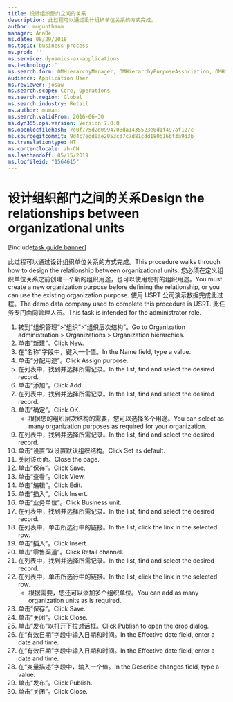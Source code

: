 ```yaml
---
title: 设计组织部门之间的关系
description: 此过程可以通过设计组织单位关系的方式完成。
author: mugunthanm
manager: AnnBe
ms.date: 08/29/2018
ms.topic: business-process
ms.prod: ''
ms.service: dynamics-ax-applications
ms.technology: ''
ms.search.form: OMHierarchyManager, OMHierarchyPurposeAssociation, OMHierarchySelection, HierarchyDesigner, OMNodeSelection,  HierarchyPublishAndCloseForm
audience: Application User
ms.reviewer: josaw
ms.search.scope: Core, Operations
ms.search.region: Global
ms.search.industry: Retail
ms.author: mumani
ms.search.validFrom: 2016-06-30
ms.dyn365.ops.version: Version 7.0.0
ms.openlocfilehash: 7e0f775d2d0994708da1435523e0d1f497af127c
ms.sourcegitcommit: 9d4c7edd0ae2053c37c7d81cdd180b16bf3a9d3b
ms.translationtype: HT
ms.contentlocale: zh-CN
ms.lasthandoff: 05/15/2019
ms.locfileid: "1564615"
---
```

# <a name="design-the-relationships-between-organizational-units"></a><span data-ttu-id="8ba8f-103">设计组织部门之间的关系</span><span class="sxs-lookup"><span data-stu-id="8ba8f-103">Design the relationships between organizational units</span></span>

[!include[task guide banner](../includes/task-guide-banner.md)]

<span data-ttu-id="8ba8f-104">此过程可以通过设计组织单位关系的方式完成。</span><span class="sxs-lookup"><span data-stu-id="8ba8f-104">This procedure walks through how to design the relationship between organizational units.</span></span> <span data-ttu-id="8ba8f-105">您必须在定义组织单位关系之前创建一个新的组织用途，也可以使用现有的组织用途。</span><span class="sxs-lookup"><span data-stu-id="8ba8f-105">You must create a new organization purpose before defining the relationship, or you can use the existing organization purpose.</span></span> <span data-ttu-id="8ba8f-106">使用 USRT 公司演示数据完成此过程。</span><span class="sxs-lookup"><span data-stu-id="8ba8f-106">The demo data company used to complete this procedure is USRT.</span></span> <span data-ttu-id="8ba8f-107">此任务专门面向管理人员。</span><span class="sxs-lookup"><span data-stu-id="8ba8f-107">This task is intended for the administrator role.</span></span>

1. <span data-ttu-id="8ba8f-108">转到“组织管理”>“组织”>“组织层次结构”。</span><span class="sxs-lookup"><span data-stu-id="8ba8f-108">Go to Organization administration > Organizations > Organization hierarchies.</span></span>
2. <span data-ttu-id="8ba8f-109">单击“新建”。</span><span class="sxs-lookup"><span data-stu-id="8ba8f-109">Click New.</span></span>
3. <span data-ttu-id="8ba8f-110">在“名称”字段中，键入一个值。</span><span class="sxs-lookup"><span data-stu-id="8ba8f-110">In the Name field, type a value.</span></span>
4. <span data-ttu-id="8ba8f-111">单击“分配用途”。</span><span class="sxs-lookup"><span data-stu-id="8ba8f-111">Click Assign purpose.</span></span>
5. <span data-ttu-id="8ba8f-112">在列表中，找到并选择所需记录。</span><span class="sxs-lookup"><span data-stu-id="8ba8f-112">In the list, find and select the desired record.</span></span>
6. <span data-ttu-id="8ba8f-113">单击“添加”。</span><span class="sxs-lookup"><span data-stu-id="8ba8f-113">Click Add.</span></span>
7. <span data-ttu-id="8ba8f-114">在列表中，找到并选择所需记录。</span><span class="sxs-lookup"><span data-stu-id="8ba8f-114">In the list, find and select the desired record.</span></span>
8. <span data-ttu-id="8ba8f-115">单击“确定”。</span><span class="sxs-lookup"><span data-stu-id="8ba8f-115">Click OK.</span></span>
    * <span data-ttu-id="8ba8f-116">根据您的组织层次结构的需要，您可以选择多个用途。</span><span class="sxs-lookup"><span data-stu-id="8ba8f-116">You can select as many organization purposes as required for your organization.</span></span>  
9. <span data-ttu-id="8ba8f-117">在列表中，找到并选择所需记录。</span><span class="sxs-lookup"><span data-stu-id="8ba8f-117">In the list, find and select the desired record.</span></span>
10. <span data-ttu-id="8ba8f-118">单击“设置”以设置默认组织结构。</span><span class="sxs-lookup"><span data-stu-id="8ba8f-118">Click Set as default.</span></span>
11. <span data-ttu-id="8ba8f-119">关闭该页面。</span><span class="sxs-lookup"><span data-stu-id="8ba8f-119">Close the page.</span></span>
12. <span data-ttu-id="8ba8f-120">单击“保存”。</span><span class="sxs-lookup"><span data-stu-id="8ba8f-120">Click Save.</span></span>
13. <span data-ttu-id="8ba8f-121">单击“查看”。</span><span class="sxs-lookup"><span data-stu-id="8ba8f-121">Click View.</span></span>
14. <span data-ttu-id="8ba8f-122">单击“编辑”。</span><span class="sxs-lookup"><span data-stu-id="8ba8f-122">Click Edit.</span></span>
15. <span data-ttu-id="8ba8f-123">单击“插入”。</span><span class="sxs-lookup"><span data-stu-id="8ba8f-123">Click Insert.</span></span>
16. <span data-ttu-id="8ba8f-124">单击“业务单位”。</span><span class="sxs-lookup"><span data-stu-id="8ba8f-124">Click Business unit.</span></span>
17. <span data-ttu-id="8ba8f-125">在列表中，找到并选择所需记录。</span><span class="sxs-lookup"><span data-stu-id="8ba8f-125">In the list, find and select the desired record.</span></span>
18. <span data-ttu-id="8ba8f-126">在列表中，单击所选行中的链接。</span><span class="sxs-lookup"><span data-stu-id="8ba8f-126">In the list, click the link in the selected row.</span></span>
19. <span data-ttu-id="8ba8f-127">单击“插入”。</span><span class="sxs-lookup"><span data-stu-id="8ba8f-127">Click Insert.</span></span>
20. <span data-ttu-id="8ba8f-128">单击“零售渠道”。</span><span class="sxs-lookup"><span data-stu-id="8ba8f-128">Click Retail channel.</span></span>
21. <span data-ttu-id="8ba8f-129">在列表中，找到并选择所需记录。</span><span class="sxs-lookup"><span data-stu-id="8ba8f-129">In the list, find and select the desired record.</span></span>
22. <span data-ttu-id="8ba8f-130">在列表中，单击所选行中的链接。</span><span class="sxs-lookup"><span data-stu-id="8ba8f-130">In the list, click the link in the selected row.</span></span>
    * <span data-ttu-id="8ba8f-131">根据需要，您还可以添加多个组织单位。</span><span class="sxs-lookup"><span data-stu-id="8ba8f-131">You can add as many organization units as is required.</span></span>  
23. <span data-ttu-id="8ba8f-132">单击“保存”。</span><span class="sxs-lookup"><span data-stu-id="8ba8f-132">Click Save.</span></span>
24. <span data-ttu-id="8ba8f-133">单击“关闭”。</span><span class="sxs-lookup"><span data-stu-id="8ba8f-133">Click Close.</span></span>
25. <span data-ttu-id="8ba8f-134">单击“发布”以打开下拉对话框。</span><span class="sxs-lookup"><span data-stu-id="8ba8f-134">Click Publish to open the drop dialog.</span></span>
26. <span data-ttu-id="8ba8f-135">在“有效日期”字段中输入日期和时间。</span><span class="sxs-lookup"><span data-stu-id="8ba8f-135">In the Effective date field, enter a date and time.</span></span>
27. <span data-ttu-id="8ba8f-136">在“有效日期”字段中输入日期和时间。</span><span class="sxs-lookup"><span data-stu-id="8ba8f-136">In the Effective date field, enter a date and time.</span></span>
28. <span data-ttu-id="8ba8f-137">在“变量描述”字段中，输入一个值。</span><span class="sxs-lookup"><span data-stu-id="8ba8f-137">In the Describe changes field, type a value.</span></span>
29. <span data-ttu-id="8ba8f-138">单击“发布”。</span><span class="sxs-lookup"><span data-stu-id="8ba8f-138">Click Publish.</span></span>
30. <span data-ttu-id="8ba8f-139">单击“关闭”。</span><span class="sxs-lookup"><span data-stu-id="8ba8f-139">Click Close.</span></span>

